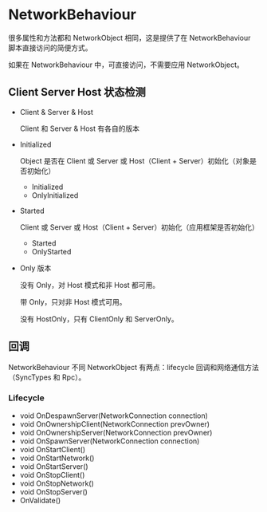# NetworkBehaviour

很多属性和方法都和 NetworkObject 相同，这是提供了在 NetworkBehaviour 脚本直接访问的简便方式。

如果在 NetworkBehaviour 中，可直接访问，不需要应用 NetworkObject。

## Client Server Host 状态检测

- Client & Server & Host

  Client 和 Server & Host 有各自的版本

- Initialized

  Object 是否在 Client 或 Server 或 Host（Client + Server）初始化（对象是否初始化）

  - Initialized
  - OnlyInitialized

- Started

  Client 或 Server 或 Host（Client + Server）初始化（应用框架是否初始化）

  - Started
  - OnlyStarted

- Only 版本

  没有 Only，对 Host 模式和非 Host 都可用。

  带 Only，只对非 Host 模式可用。

  没有 HostOnly，只有 ClientOnly 和 ServerOnly。

## 回调

NetworkBehaviour 不同 NetworkObject 有两点：lifecycle 回调和网络通信方法（SyncTypes 和 Rpc）。

### Lifecycle

- void OnDespawnServer(NetworkConnection connection)
- void OnOwnershipClient(NetworkConnection prevOwner)
- void OnOwnershipServer(NetworkConnection prevOwner)
- void OnSpawnServer(NetworkConnection connection)
- void OnStartClient()
- void OnStartNetwork()
- void OnStartServer()
- void OnStopClient()
- void OnStopNetwork()
- void OnStopServer()
- OnValidate()